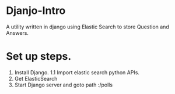 # Djanjo-Intro
A utility written in django using Elastic Search to store Question and Answers.

# Set up steps.

1. Install Django.
1.1 Import elastic search python APIs.
2. Get ElasticSearch
3. Start Django server and goto path <host>:<port>/polls